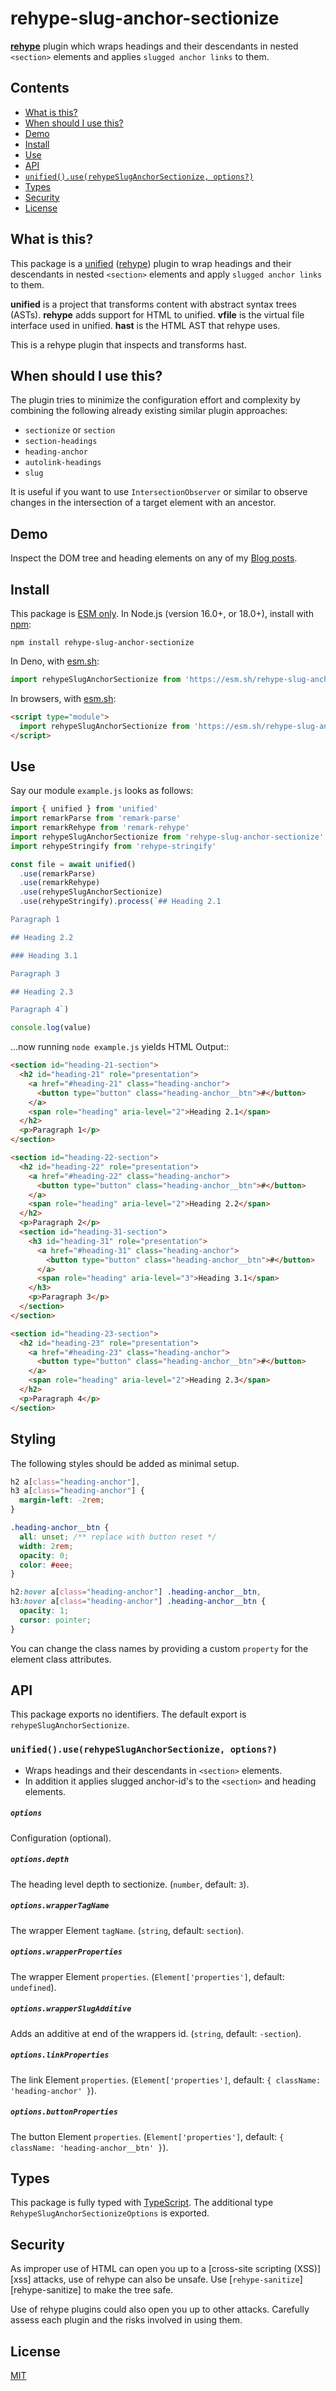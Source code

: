 # rehype-slug-anchor-sectionize

**[rehype](https://github.com/rehypejs/rehype)** plugin which wraps headings and their descendants in nested `<section>` elements and applies `slugged anchor links` to them.

## Contents

- [What is this?](#what-is-this)
- [When should I use this?](#when-should-i-use-this)
- [Demo](#demo)
- [Install](#install)
- [Use](#use)
- [API](#api)
- [`unified().use(rehypeSlugAnchorSectionize, options?)`](#unifieduserehypesluganchorsectionize-options)
- [Types](#types)
- [Security](#security)
- [License](#license)

## What is this?

This package is a [unified](https://github.com/unifiedjs/unified) ([rehype](https://github.com/rehypejs/rehype)) plugin to wrap headings and their descendants in nested `<section>` elements and apply `slugged anchor links` to them.

**unified** is a project that transforms content with abstract syntax trees
(ASTs).
**rehype** adds support for HTML to unified.
**vfile** is the virtual file interface used in unified.
**hast** is the HTML AST that rehype uses.

This is a rehype plugin that inspects and transforms hast.

## When should I use this?

The plugin tries to minimize the configuration effort and complexity by combining the following already existing similar plugin approaches:

- `sectionize` or `section`
- `section-headings`
- `heading-anchor`
- `autolink-headings`
- `slug`

It is useful if you want to use `IntersectionObserver` or similar to observe changes in the intersection of a target element with an ancestor.

## Demo

Inspect the DOM tree and heading elements on any of my [Blog posts](https://jrson.me/blog/).

## Install

This package is [ESM only](https://gist.github.com/sindresorhus/a39789f98801d908bbc7ff3ecc99d99c).
In Node.js (version 16.0+, or 18.0+), install with [npm](https://docs.npmjs.com/cli/install):

```shell
npm install rehype-slug-anchor-sectionize
```

In Deno, with [esm.sh](https://esm.sh/):

```ts
import rehypeSlugAnchorSectionize from 'https://esm.sh/rehype-slug-anchor-sectionize'
```

In browsers, with [esm.sh](https://esm.sh/):

```html
<script type="module">
  import rehypeSlugAnchorSectionize from 'https://esm.sh/rehype-slug-anchor-sectionize?bundle'
</script>
```

## Use

Say our module `example.js` looks as follows:

```ts
import { unified } from 'unified'
import remarkParse from 'remark-parse'
import remarkRehype from 'remark-rehype'
import rehypeSlugAnchorSectionize from 'rehype-slug-anchor-sectionize'
import rehypeStringify from 'rehype-stringify'

const file = await unified()
  .use(remarkParse)
  .use(remarkRehype)
  .use(rehypeSlugAnchorSectionize)
  .use(rehypeStringify).process(`## Heading 2.1

Paragraph 1

## Heading 2.2

### Heading 3.1

Paragraph 3

## Heading 2.3

Paragraph 4`)

console.log(value)
```

…now running `node example.js` yields HTML Output::

```html
<section id="heading-21-section">
  <h2 id="heading-21" role="presentation">
    <a href="#heading-21" class="heading-anchor">
      <button type="button" class="heading-anchor__btn">#</button>
    </a>
    <span role="heading" aria-level="2">Heading 2.1</span>
  </h2>
  <p>Paragraph 1</p>
</section>

<section id="heading-22-section">
  <h2 id="heading-22" role="presentation">
    <a href="#heading-22" class="heading-anchor">
      <button type="button" class="heading-anchor__btn">#</button>
    </a>
    <span role="heading" aria-level="2">Heading 2.2</span>
  </h2>
  <p>Paragraph 2</p>
  <section id="heading-31-section">
    <h3 id="heading-31" role="presentation">
      <a href="#heading-31" class="heading-anchor">
        <button type="button" class="heading-anchor__btn">#</button>
      </a>
      <span role="heading" aria-level="3">Heading 3.1</span>
    </h3>
    <p>Paragraph 3</p>
  </section>
</section>

<section id="heading-23-section">
  <h2 id="heading-23" role="presentation">
    <a href="#heading-23" class="heading-anchor">
      <button type="button" class="heading-anchor__btn">#</button>
    </a>
    <span role="heading" aria-level="2">Heading 2.3</span>
  </h2>
  <p>Paragraph 4</p>
</section>
```

## Styling

The following styles should be added as minimal setup.

```css
h2 a[class="heading-anchor"],
h3 a[class="heading-anchor"] {
  margin-left: -2rem;
}

.heading-anchor__btn {
  all: unset; /** replace with button reset */
  width: 2rem;
  opacity: 0;
  color: #eee;
}

h2:hover a[class="heading-anchor"] .heading-anchor__btn,
h3:hover a[class="heading-anchor"] .heading-anchor__btn {
  opacity: 1;
  cursor: pointer;
}
```

You can change the class names by providing a custom `property` for the element class attributes.

## API

This package exports no identifiers.
The default export is `rehypeSlugAnchorSectionize`.

### `unified().use(rehypeSlugAnchorSectionize, options?)`

- Wraps headings and their descendants in `<section>` elements.
- In addition it applies slugged anchor-id's to the `<section>` and heading elements.

##### `options`

Configuration (optional).

##### `options.depth`

The heading level depth to sectionize. (`number`, default: `3`).

##### `options.wrapperTagName`

The wrapper Element `tagName`. (`string`, default: `section`).

##### `options.wrapperProperties`

The wrapper Element `properties`. (`Element['properties']`, default: `undefined`).

##### `options.wrapperSlugAdditive`

Adds an additive at end of the wrappers id. (`string`, default: `-section`).

##### `options.linkProperties`

The link Element `properties`. (`Element['properties']`, default: `{ className: 'heading-anchor' }`).

##### `options.buttonProperties`

The button Element `properties`. (`Element['properties']`, default: `{ className: 'heading-anchor__btn' }`).

## Types

This package is fully typed with [TypeScript](https://www.typescriptlang.org/).
The additional type `RehypeSlugAnchorSectionizeOptions` is exported.

## Security

As improper use of HTML can open you up to a [cross-site scripting (XSS)][xss]
attacks, use of rehype can also be unsafe.
Use [`rehype-sanitize`][rehype-sanitize] to make the tree safe.

Use of rehype plugins could also open you up to other attacks.
Carefully assess each plugin and the risks involved in using them.

## License

[MIT](./LICENSE.md)
